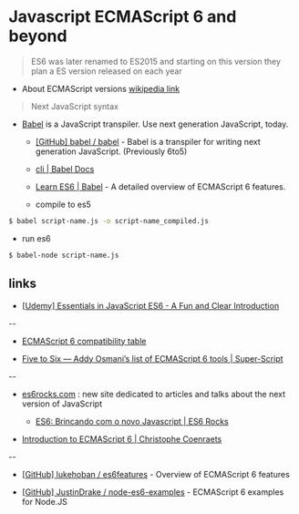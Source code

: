 # Javascript ECMAScript 6 and beyond

> ES6 was later renamed to ES2015 and starting on this version they plan a ES version released on each year

* About ECMAScript versions [wikipedia link](https://en.wikipedia.org/wiki/ECMAScript)

> Next JavaScript syntax

* [Babel](http://babeljs.io/) is a JavaScript transpiler. Use next generation JavaScript, today.

  * [[GitHub] babel / babel](https://github.com/babel/babel) - Babel is a transpiler for writing next generation JavaScript. (Previously 6to5)

  * [cli | Babel Docs](https://babeljs.io/docs/usage/cli/)

  * [Learn ES6 | Babel](http://babeljs.io/docs/learn-es6/) - A detailed overview of ECMAScript 6 features.

  * compile to es5

```bash
$ babel script-name.js -o script-name_compiled.js
```

  * run es6

```bash
$ babel-node script-name.js
```


## links

* [[Udemy] Essentials in JavaScript ES6 - A Fun and Clear Introduction](https://www.udemy.com/essentials-in-javascript-es6/)

--

* [ECMAScript 6 compatibility table](https://kangax.github.io/compat-table/es6/)

* [Five to Six — Addy Osmani’s list of ECMAScript 6 tools | Super-Script](http://www.super-script.us/2015/es6-tools.html)

--

* [es6rocks.com](http://es6rocks.com/) : new site dedicated to articles and talks about the next version of JavaScript

  * [ES6: Brincando com o novo Javascript | ES6 Rocks](http://es6rocks.com/pt-br/2014/11/es6-playing-with-the-new-javascript/)

* [Introduction to ECMAScript 6 | Christophe Coenraets](http://coenraets.org/present/es6/)

--

* [[GitHub] lukehoban / es6features](https://github.com/lukehoban/es6features) - Overview of ECMAScript 6 features

* [[GitHub] JustinDrake / node-es6-examples](https://github.com/JustinDrake/node-es6-examples) - ECMAScript 6 examples for Node.JS
